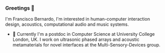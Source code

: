 ### Greetings 🖖

I'm Francisco Bernardo, I'm interested in human-computer interaction design, acoustics, computational audio and music systems.

- 🔭 Currently I'm a postdoc in Computer Science at University College London, UK. I work on ultrasonic phased arrays and acoustic metamaterials for novel interfaces at the Multi-Sensory-Devices group.

<!--
**frantic0/frantic0** is a ✨ _special_ ✨ repository because its `README.md` (this file) appears on your GitHub profile.

Here are some ideas to get you started:

- 🔭 I’m currently working on ...
- 🌱 I’m currently learning ...
- 👯 I’m looking to collaborate on ...
- 🤔 I’m looking for help with ...
- 💬 Ask me about ...
- 📫 How to reach me: ...
- 😄 Pronouns: ...
- ⚡ Fun fact: ...
-->

